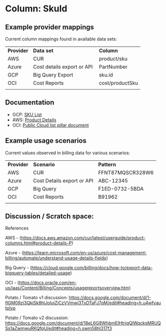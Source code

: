 # Column: SkuId

## Example provider mappings

Current column mappings found in available data sets:

|              |                             |                 |
| ------------ | --------------------------- | --------------- |
| **Provider** | **Data set**                | **Column**      |
| AWS          | CUR                         | product/sku     |
| Azure        | Cost details export or API  | PartNumber      |
| GCP          | Big Query Export            | sku.id          |
| OCI          | Cost Reports                | cost/productSku |
|              |                             |                 |


## Documentation

- GCP: [SKU List](https://cloud.google.com/skus/sku-groups/global-skus)
- AWS: [Product Details](https://docs.aws.amazon.com/cur/latest/userguide/product-columns.html#product-details-S)
- OCI: [Public Cloud list pillar document](https://www.oracle.com/content/published/api/v1.1/assets/CONT95B931480DF242229DF530A64F0D0245/native/Oracle%20PaaS%20and%20IaaS%20Public%20Cloud%20Services%20Pillar%20Document.pdf?cb=_cache_a99f&channelToken=117bec9b3b4e4e90a1c4c9069d210baf&download=false)


## Example usage scenarios

Current values observed in billing data for various scenarios:

|              |                            |                  |
| ------------ | -------------------------- | ---------------- |
| **Provider** | **Scenario**               | **Pattern**      |
| AWS          | CUR                        | FFNT87MQSCR328W6 |
| Azure        | Cost Details export or API |  ABC-12345       |
| GCP          | Big Query                  | F1ED-0732-5BDA   |
| OCI          | Cost Reports               | B91962           |
|              |                            |                  |


## Discussion / Scratch space:

References

AWS - (<https://docs.aws.amazon.com/cur/latest/userguide/product-columns.html#product-details-P>)

Azure - (<https://learn.microsoft.com/en-us/azure/cost-management-billing/automate/understand-usage-details-fields>)

Big Query - (<https://cloud.google.com/billing/docs/how-to/export-data-bigquery-tables/detailed-usage>)

OCI - (<https://docs.oracle.com/en-us/iaas/Content/Billing/Concepts/usagereportsoverview.htm>)

Potato / Tomato v1 discussion: <https://docs.google.com/document/d/1-flGM09zj3QkjSk8hlJolujZiCzVVmwi3TxDTaFJ7qM/edit#heading=h.u4wfvautplvp>

Potato / Tomato v2 discussion:\
<https://docs.google.com/document/d/18eL6G8WhbmEIHtrjqQlWqckgMRUQSs1aZwmwuRKQfqU/edit#heading=h.swm58hl317f3>
